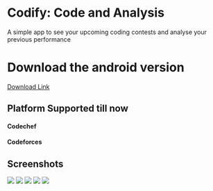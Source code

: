 # Codify: Code and Analysis
A simple app to see your upcoming coding contests and analyse your previous performance

# Download the android version
[Download Link](https://github.com/sudhnsh/Codify/blob/main/release/Codify.apk)

## Platform Supported till now
#### Codechef 
#### Codeforces

## Screenshots
![](./assests/HomePage.jpg)
![](./assests/CCUser.jpg)
![](./assests/CFUser.jpg)
![](./assests/Contest.jpg)
![](./assests/Analysis.jpg)